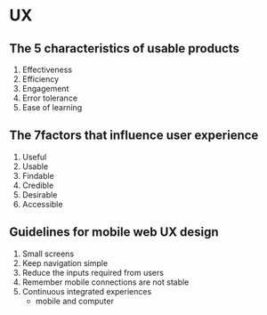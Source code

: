 # UX

## The 5 characteristics of usable products
1. Effectiveness
2. Efficiency
3. Engagement
4. Error tolerance
5. Ease of learning

## The 7factors that influence user experience
1. Useful
2. Usable
3. Findable
4. Credible
5. Desirable
6. Accessible

## Guidelines for mobile web UX design
1. Small screens
2. Keep navigation simple
3. Reduce the inputs required from users
4. Remember mobile connections are not stable
5. Continuous integrated experiences
    * mobile and computer
